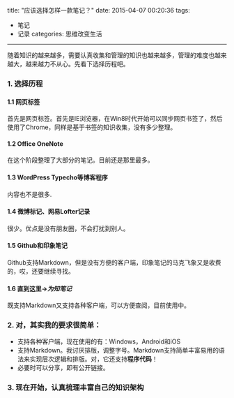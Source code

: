 title: "应该选择怎样一款笔记？"
date: 2015-04-07 00:20:36
tags: 
- 笔记
- 记录
categories: 思维改变生活
---
随着知识的越来越多，需要认真收集和管理的知识也越来越多，管理的难度也越来越大，越来越力不从心。先看下选择历程吧。
  
### 1. 选择历程  

#### 1.1 网页标签 
首先是网页标签。首先是IE浏览器，在Win8时代开始可以同步网页书签了，然后使用了Chrome，同样是基于书签的知识收集，没有多少整理。

#### 1.2 Office OneNote
在这个阶段整理了大部分的笔记。目前还是那里最多。

#### 1.3 WordPress Typecho等博客程序
内容也不是很多.

#### 1.4 微博标记、网易Lofter记录
很少。优点是没有朋友圈，不会打扰到别人。

#### 1.5 Github和印象笔记
Github支持Markdown，但是没有方便的客户端，印象笔记的马克飞象又是收费的，哎，还要继续寻找。

#### 1.6 直到这里->*为知笔记*
既支持Markdown又支持各种客户端，可以方便查阅，目前使用中。

### 2. 对，其实我的要求很简单：
- 支持各种客户端，现在使用的有：Windows，Android和iOS
- 支持Markdown。我讨厌排版，调整字号。Markdown支持简单丰富易用的语法来实现层次逻辑和排版。对，它还支持**程序代码**！
- 必要时可以分享，即有公开链接。

### 3. 现在开始，认真梳理丰富自己的知识架构
